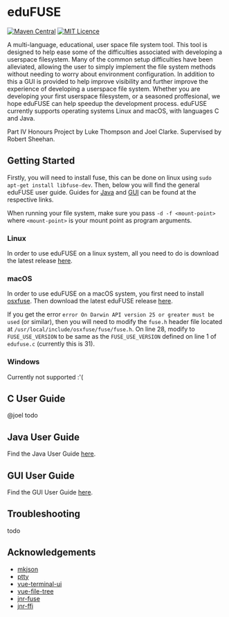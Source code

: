 # eduFUSE
 [![Maven Central](https://maven-badges.herokuapp.com/maven-central/com/edufuse/badge.svg)](https://maven-badges.herokuapp.com/maven-central/com/edufuse)
 [![MIT Licence](https://badges.frapsoft.com/os/mit/mit.png?v=103)](https://opensource.org/licenses/mit-license.php)


A multi-language, educational, user space file system tool. This tool is designed to help ease some of the difficulties associated with developing a userspace filesystem. Many of the common setup difficulties have been alleviated, allowing the user to simply implement the file system methods without needing to worry about environment configuration. In addition to this a GUI is provided to help improve visibility and further improve the experience of developing a userspace file system. Whether you are developing your first userspace filesystem, or a seasoned proffesional, we hope eduFUSE can help speedup the development process. eduFUSE currently supports operating systems Linux and macOS, with languages C and Java. 

Part IV Honours Project by Luke Thompson and Joel Clarke. Supervised by Robert Sheehan.

## Getting Started
Firstly, you will need to install fuse, this can be done on linux using `sudo apt-get install libfuse-dev`. Then, below you will find the general eduFUSE user guide. Guides for [Java](https://github.com/lukethompsxn/edufuse/tree/master/java/) and [GUI](https://github.com/lukethompsxn/edufuse/tree/master/gui/) can be found at the respective links.

When running your file system, make sure you pass `-d -f <mount-point>` where `<mount-point>` is your mount point as program arguments. 

### Linux
In order to use eduFUSE on a linux system, all you need to do is download the latest release [here](https://github.com/lukethompsxn/edufuse/releases).

### macOS
In order to use eduFUSE on a macOS system, you first need to install [osxfuse](https://osxfuse.github.io/). Then download the latest eduFUSE release [here](https://github.com/lukethompsxn/edufuse/releases).

If you get the error `error On Darwin API version 25 or greater must be used` (or similar), then you will need to modify the `fuse.h` header file located at `/usr/local/include/osxfuse/fuse/fuse.h`. On line 28, modify to `FUSE_USE_VERSION` to be same as the `FUSE_USE_VERSION` defined on line 1 of `edufuse.c` (currently this is 31).

### Windows
Currently not supported :'(

## C User Guide
@joel todo

## Java User Guide
Find the Java User Guide [here](https://github.com/lukethompsxn/edufuse/tree/master/java/).

## GUI User Guide
Find the GUI User Guide [here](https://github.com/lukethompsxn/edufuse/tree/master/gui/).

## Troubleshooting
todo

## Acknowledgements
- [mkjson](https://github.com/Jacajack/mkjson)
- [ptty](https://gitlab.com/pachanka/ptty)
- [vue-terminal-ui](https://github.com/shershen08/vue-terminal-ui)
- [vue-file-tree](https://github.com/robogeek/vue-file-tree)
- [jnr-fuse](https://github.com/SerCeMan/jnr-fuse)
- [jnr-ffi](https://github.com/jnr/jnr-ffi)
